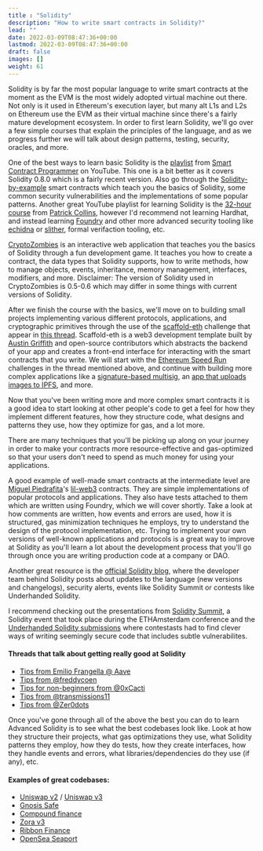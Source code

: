 ```yaml
---
title : "Solidity"
description: "How to write smart contracts in Solidity?"
lead: ""
date: 2022-03-09T08:47:36+00:00
lastmod: 2022-03-09T08:47:36+00:00
draft: false
images: []
weight: 61
---
```


Solidity is by far the most popular language to write smart contracts at the moment as the EVM is the most widely adopted virtual machine out there. Not only is it used in Ethereum's execution layer, but many alt L1s and L2s on Ethereum use the EVM as their virtual machine since there's a fairly mature development ecosystem. In order to first learn Solidity, we'll go over a few simple courses that explain the principles of the language, and as we progress further we will talk about design patterns, testing, security, oracles, and more.

One of the best ways to learn basic Solidity is the [playlist](https://www.youtube.com/playlist?list=PLO5VPQH6OWdVQwpQfw9rZ67O6Pjfo6q-p) from [Smart Contract Programmer](https://twitter.com/ProgrammerSmart) on YouTube. This one is a bit better as it covers Solidity 0.8.0 which is a fairly recent version. Also go through the [Solidity-by-example](https://solidity-by-example.org/) smart contracts which teach you the basics of Solidity, some common security vulnerabilities and the implementations of some popular patterns. Another great YouTube playlist for learning Solidity is the [32-hour course](https://www.youtube.com/watch?v=gyMwXuJrbJQ&t=3s&ab_channel=freeCodeCamp.org) from [Patrick Collins](https://twitter.com/PatrickAlphaC?s=20&t=YIr0inN2hQ0cetHUISwqmA), however I'd recommend not learning Hardhat, and instead learning [Foundry](https://github.com/foundry-rs/foundry) and other more advanced security tooling like [echidna](https://github.com/crytic/echidna) or [slither](https://github.com/crytic/slither), formal verifaction tooling, etc.

[CryptoZombies](https://cryptozombies.io/en/course/) is an interactive web application that teaches you the basics of Solidity through a fun development game. It teaches you how to create a contract, the data types that Solidity supports, how to write methods, how to manage objects, events, inheritance, memory management, interfaces, modifiers, and more. Disclaimer: The version of Solidity used in CryptoZombies is 0.5-0.6 which may differ in some things with current versions of Solidity.

After we finish the course with the basics, we'll move on to building small projects implementing various different protocols, applications, and cryptographic primitives through the use of the [scaffold-eth](https://github.com/scaffold-eth/scaffold-eth) challenge that appear in [this thread](https://twitter.com/austingriffith/status/1483834810359377923?s=20&t=lkXzcAH2cT5xf7btyMAs0A). Scaffold-eth is a web3 development template built by [Austin Griffith](https://twitter.com/austingriffith) and open-source contributors which abstracts the backend of your app and creates a front-end interface for interacting with the smart contracts that you write. We will start with the [Ethereum Speed Run](https://speedrunethereum.com/
) challenges in the thread mentioned above, and continue with building more complex applications like a [signature-based multisig](https://github.com/scaffold-eth/scaffold-eth-examples/tree/meta-multi-sig), an [app that uploads images to IPFS](https://github.com/scaffold-eth/scaffold-eth/tree/image-upload-ipfs), and more.

Now that you've been writing more and more complex smart contracts it is a good idea to start looking at other people's code to get a feel for how they implement different features, how they structure code, what designs and patterns they use, how they optimize for gas, and a lot more.

There are many techniques that you'll be picking up along on your journey in order to make your contracts more resource-effective and gas-optimized so that your users don't need to spend as much money for using your applications.

A good example of well-made smart contracts at the intermediate level are [Miguel Piedrafita](https://twitter.com/m1guelpf)'s [lil-web3](https://github.com/m1guelpf/lil-web3/tree/main/src) contracts. They are simple implementations of popular protocols and applications. They also have tests attached to them which are written using Foundry, which we will cover shortly. Take a look at how comments are written, how events and errors are used, how it is structured, gas minimization techniques he employs, try to understand the design of the protocol implementation, etc. Trying to implement your own versions of well-known applications and protocols is a great way to improve at Solidity as you'll learn a lot about the development process that you'll go through once you are writing production code at a company or DAO.

Another great resource is the [official Solidity blog](https://blog.soliditylang.org/), where the developer team behind Solidity posts about updates to the language (new versions and changelogs), security alerts, events like Solidity Summit or contests like Underhanded Solidity.

I recommend checking out the presentations from [Solidity Summit](https://blog.soliditylang.org/2022/05/03/solidity-summit-2022-recap/), a Solidity event that took place during the ETHAmsterdam conference and the [Underhanded Solidity submissions](https://blog.soliditylang.org/2022/04/09/announcing-the-underhanded-contest-winners-2022/) where contestasts had to find clever ways of writing seemingly secure code that includes subtle vulnerabilites.

#### Threads that talk about getting really good at Solidity

- [Tips from Emilio Frangella @ Aave](https://twitter.com/The3D_/status/1485308693935763458?s=20&t=s2cbKFxvZ3tpjkFqcbyLfA)
- [Tips from @freddycoen](https://twitter.com/freddycoen/status/1485572733706682368)
- [Tips for non-beginners from @0xCacti](https://twitter.com/0xcacti/status/1485079302601207810?s=20&t=Iu2DlMREKnTAzGzifVZLMA)
- [Tips from @transmissions11](https://twitter.com/transmissions11/status/1485159010210770946?s=20&t=Iu2DlMREKnTAzGzifVZLMA)
- [Tips from @Zer0dots](https://twitter.com/zer0dots/status/1500652477409988614?s=21)

Once you've gone through all of the above the best you can do to learn Advanced Solidity is to see what the best codebases look like. Look at how they structure their projects, what gas optimizations they use, what Solidity patterns they employ, how they do tests, how they create interfaces, how they handle events and errors, what libraries/dependencies do they use (if any), etc.

#### Examples of great codebases:

- [Uniswap v2](https://github.com/Uniswap/v2-core) / [Uniswap v3](https://github.com/Uniswap/v3-core)
- [Gnosis Safe](https://github.com/safe-global/safe-contracts)
- [Compound finance](https://github.com/compound-finance/compound-protocol)
- [Zora v3](https://github.com/ourzora/v3)
- [Ribbon Finance](https://github.com/ribbon-finance/ribbon-v2/tree/master/contracts)
- [OpenSea Seaport](https://github.com/ProjectOpenSea/seaport)
